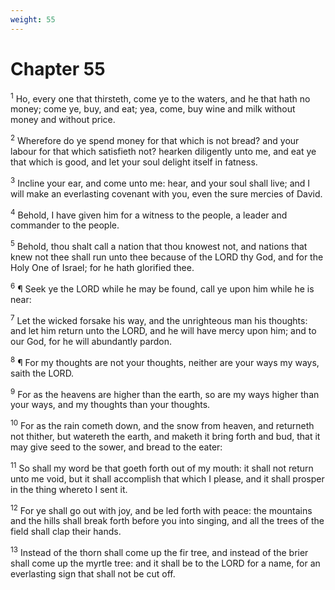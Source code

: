 ```yaml
---
weight: 55
---
```


# Chapter 55

<sup>1</sup> Ho, every one that thirsteth, come ye to the waters, and he that hath no money; come ye, buy, and eat; yea, come, buy wine and milk without money and without price. 

<sup>2</sup> Wherefore do ye spend money for that which is not bread? and your labour for that which satisfieth not? hearken diligently unto me, and eat ye that which is good, and let your soul delight itself in fatness. 

<sup>3</sup> Incline your ear, and come unto me: hear, and your soul shall live; and I will make an everlasting covenant with you, even the sure mercies of David. 

<sup>4</sup> Behold, I have given him for a witness to the people, a leader and commander to the people. 

<sup>5</sup> Behold, thou shalt call a nation that thou knowest not, and nations that knew not thee shall run unto thee because of the LORD thy God, and for the Holy One of Israel; for he hath glorified thee. 

<sup>6</sup> ¶ Seek ye the LORD while he may be found, call ye upon him while he is near: 

<sup>7</sup> Let the wicked forsake his way, and the unrighteous man his thoughts: and let him return unto the LORD, and he will have mercy upon him; and to our God, for he will abundantly pardon. 

<sup>8</sup> ¶ For my thoughts are not your thoughts, neither are your ways my ways, saith the LORD. 

<sup>9</sup> For as the heavens are higher than the earth, so are my ways higher than your ways, and my thoughts than your thoughts. 

<sup>10</sup> For as the rain cometh down, and the snow from heaven, and returneth not thither, but watereth the earth, and maketh it bring forth and bud, that it may give seed to the sower, and bread to the eater: 

<sup>11</sup> So shall my word be that goeth forth out of my mouth: it shall not return unto me void, but it shall accomplish that which I please, and it shall prosper in the thing whereto I sent it. 

<sup>12</sup> For ye shall go out with joy, and be led forth with peace: the mountains and the hills shall break forth before you into singing, and all the trees of the field shall clap their hands. 

<sup>13</sup> Instead of the thorn shall come up the fir tree, and instead of the brier shall come up the myrtle tree: and it shall be to the LORD for a name, for an everlasting sign that shall not be cut off. 


